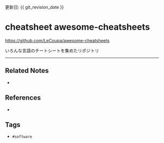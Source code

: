 更新日: {{ git_revision_date }}

# cheatsheet awesome-cheatsheets
https://github.com/LeCoupa/awesome-cheatsheets

いろんな言語のチートシートを集めたリポジトリ

---
## Related Notes
- 

## References
- 

## Tags
- `#software` 